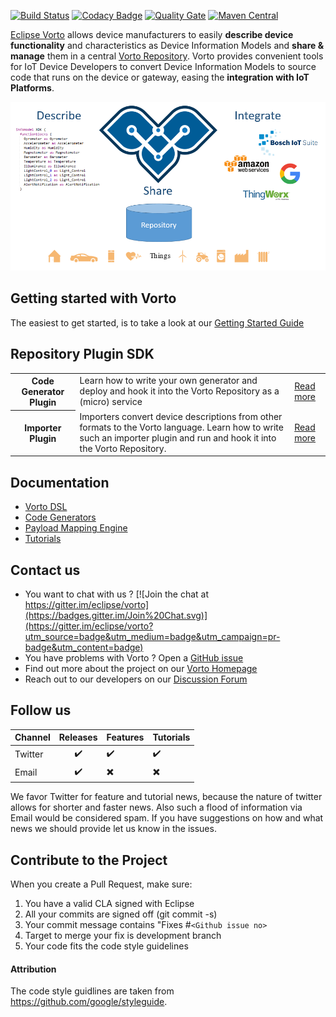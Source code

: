 [![Build Status](https://travis-ci.org/eclipse/vorto.svg?branch=development)](https://travis-ci.org/eclipse/vorto)
[![Codacy Badge](https://api.codacy.com/project/badge/Grade/569649bfe2594bedae2cd172e5ee0741)](https://www.codacy.com/app/alexander-edelmann/vorto?utm_source=github.com&amp;utm_medium=referral&amp;utm_content=eclipse/vorto&amp;utm_campaign=Badge_Grade)
[![Quality Gate](https://sonarcloud.io/api/project_badges/measure?project=org.eclipse.vorto%3Aparent&metric=alert_status)](https://sonarcloud.io/dashboard?id=org.eclipse.vorto%3Aparent)
[![Maven Central](https://maven-badges.herokuapp.com/maven-central/org.eclipse.vorto/parent/badge.svg)](https://maven-badges.herokuapp.com/maven-central/org.eclipse.vorto/parent)

[Eclipse Vorto](http://www.eclipse.org/vorto) allows device manufacturers to easily **describe device functionality** and characteristics as Device Information Models and **share & manage** them in a central [Vorto Repository](http://vorto.eclipse.org). Vorto provides convenient tools for IoT Device Developers to convert Device Information Models to source code that runs on the device or gateway, easing the **integration with IoT Platforms**.

<img src="docs/images/vorto_cover.png"/>


## Getting started with Vorto 

The easiest to get started, is to take a look at our [Getting Started Guide](docs/gettingstarted.md)

## Repository Plugin SDK

<table>
	<tr>
		<th>Code Generator Plugin</th>
		<td>Learn how to write your own generator and deploy and hook it into the Vorto Repository as a (micro) service</td>
		<td><a href="plugin-sdk/Readme.md">Read more</a></td>
	</tr>
	<tr>
		<th>Importer Plugin</th>
		<td>Importers convert device descriptions from other formats to the Vorto language. Learn how to write such an importer plugin and run and hook it into the Vorto Repository.</td>
		<td><a href="repository/repository-importer/Readme.md">Read more</a></td>
	</tr>
</table>

## Documentation

- [Vorto DSL](core-bundles/docs/quickhelp_dsl.md)
- [Code Generators](generators/Readme.md)
- [Payload Mapping Engine](mapping-engine/Readme.md)
- [Tutorials](docs/tutorials/Readme.md)

## Contact us
 - You want to chat with us ? [![Join the chat at https://gitter.im/eclipse/vorto](https://badges.gitter.im/Join%20Chat.svg)](https://gitter.im/eclipse/vorto?utm_source=badge&utm_medium=badge&utm_campaign=pr-badge&utm_content=badge)
 - You have problems with Vorto ? Open a [GitHub issue](https://github.com/eclipse/vorto/issues)
 - Find out more about the project on our [Vorto Homepage](http://www.eclipse.org/vorto)
 - Reach out to our developers on our [Discussion Forum](http://eclipse.org/forums/eclipse.vorto) 

## Follow us

| Channel | Releases           | Features                 | Tutorials                |
|:--------|:------------------:|:-------------------------|--------------------------|
| Twitter | :heavy_check_mark: | :heavy_check_mark:       | :heavy_check_mark:       |
| Email   | :heavy_check_mark: | :heavy_multiplication_x: | :heavy_multiplication_x: |

We favor Twitter for feature and tutorial news, because the nature of twitter allows for shorter and faster news. 
Also such a flood of information via Email would be considered spam. 
If you have suggestions on how and what news we should provide let us know in the issues.

## Contribute to the Project

When you create a Pull Request, make sure:

1. You have a valid CLA signed with Eclipse
2. All your commits are signed off (git commit -s)
3. Your commit message contains "Fixes #`<Github issue no>`
4. Target to merge your fix is development branch
5. Your code fits the code style guidelines


#### Attribution
The code style guidlines are taken from https://github.com/google/styleguide.



